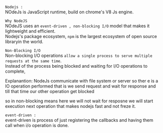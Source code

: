 `Nodejs :`  
NOdeJs is JavaScript runtime, build on chrome's V8 Js engine.

`Why NodeJS`  
NOdeJS uses an `event-driven , non-blocking I/O` model that makes it lightweight and efficient.  
Nodejs's package ecosystem, `npm` is the largest ecosystem of open source libraryin the world.

`Non-Blocking I/O`  
Non-blocking I/O operations `allow a single process to serve multiple requests at the same time`.   
Instead of the process being blocked and waiting for I/O operations to complete,

 Explanantion:
NodeJs communicate with file system or server so ther e is a IO operation performed that is we send request and wait for response and till that time our other operation get blocked 

so in non-blocking means here we will not wait for resposne we will start execution next operation that makes nodejs fast and not freze it.

`event-driven :`  
event-driven is process of just registering the callbacks and having them call when i/o operation is done.